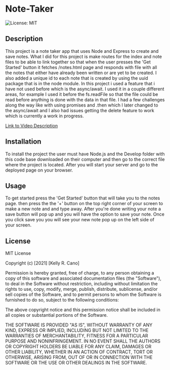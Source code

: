 # Note-Taker

![License: MIT](https://img.shields.io/badge/License-MIT-success.svg)

## Description
This project is a note taker app that uses Node and Express to create and save notes. What I did for this project is make routes for the index and note files to be able to link together so that when the user presses the 'Get Started' button it fetches /notes.html page and responds with file with all the notes that either have already been written or are yet to be created. I also added a unique id to each note that is created by using the uuid package that is in the node module. In this project i used a feature that i have not used before which is the async/await. I used it in a couple different areas, for example I used it before the fs.readFile so that the file could be read before anything is done with the data in that file. I had a few challenges along the way like with using promises and .then which I later changed to the async/await and I also had issues getting the delete feature to work which is currently a work in progress.


[Link to Video Description]()

## Installation

To install the project the user must have Node.js and the Develop folder with this code base downloaded on their computer and then go to the correct file where the project is located. After you will start your server and go to the deployed page on your browser.

## Usage

To get started press the 'Get Started' button that will take you to the notes page. then press the the '+' button on the top right corner of your screen to make a new note and and type away. After you're done writing your note a save button will pop up and you will have the option to save your note. Once you click save you you will see your new note pop up on the left side of your screen.

## License

MIT License

Copyright (c) [2021] [Kelly R. Cano]

Permission is hereby granted, free of charge, to any person obtaining a copy
of this software and associated documentation files (the "Software"), to deal
in the Software without restriction, including without limitation the rights
to use, copy, modify, merge, publish, distribute, sublicense, and/or sell
copies of the Software, and to permit persons to whom the Software is
furnished to do so, subject to the following conditions:

The above copyright notice and this permission notice shall be included in all
copies or substantial portions of the Software.

THE SOFTWARE IS PROVIDED "AS IS", WITHOUT WARRANTY OF ANY KIND, EXPRESS OR
IMPLIED, INCLUDING BUT NOT LIMITED TO THE WARRANTIES OF MERCHANTABILITY,
FITNESS FOR A PARTICULAR PURPOSE AND NONINFRINGEMENT. IN NO EVENT SHALL THE
AUTHORS OR COPYRIGHT HOLDERS BE LIABLE FOR ANY CLAIM, DAMAGES OR OTHER
LIABILITY, WHETHER IN AN ACTION OF CONTRACT, TORT OR OTHERWISE, ARISING FROM,
OUT OF OR IN CONNECTION WITH THE SOFTWARE OR THE USE OR OTHER DEALINGS IN THE
SOFTWARE.
